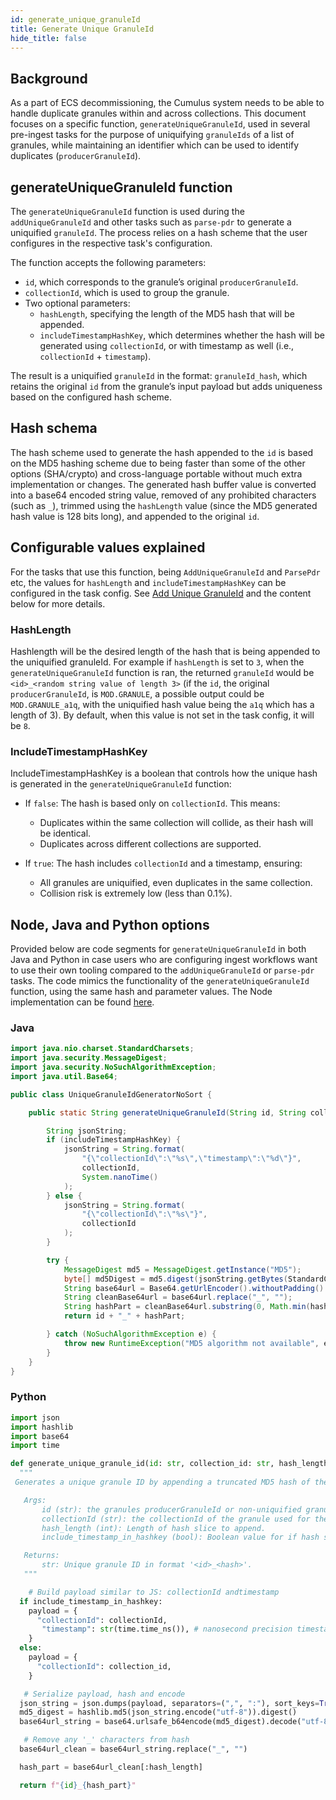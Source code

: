 ```yaml
---
id: generate_unique_granuleId
title: Generate Unique GranuleId
hide_title: false
---
```


## Background

As a part of ECS decommissioning, the Cumulus system needs to be able to handle duplicate granules within and across collections.
This document focuses on a specific function, `generateUniqueGranuleId`, used in several pre-ingest tasks for the purpose of
uniquifying `granuleIds` of a list of granules, while maintaining an identifier which can be used to identify duplicates (`producerGranuleId`).

## generateUniqueGranuleId function

The `generateUniqueGranuleId` function is used during the `addUniqueGranuleId` and other tasks such as `parse-pdr` to generate a uniquified `granuleId`. The process relies on a hash scheme that the user configures in the respective task's configuration.

The function accepts the following parameters:

- `id`, which corresponds to the granule’s original `producerGranuleId`.
- `collectionId`, which is used to group the granule.
- Two optional parameters:
  - `hashLength`, specifying the length of the MD5 hash that will be appended.
  - `includeTimestampHashKey`, which determines whether the hash will be generated using `collectionId`, or with timestamp as well (i.e., `collectionId` + `timestamp`).

The result is a uniquified `granuleId` in the format: `granuleId_hash`, which retains the original `id` from the granule’s input payload but adds uniqueness based on the configured hash scheme.

## Hash schema

The hash scheme used to generate the hash appended to the `id` is based on the MD5 hashing scheme due to being faster than some of the other options (SHA/crypto) and cross-language portable without much extra implementation or changes. The generated hash buffer value is converted into a base64 encoded string value, removed of any prohibited characters (such as `_`), trimmed using the `hashLength` value (since the MD5 generated hash value is 128 bits long), and appended to the original `id`.

## Configurable values explained

For the tasks that use this function, being `AddUniqueGranuleId` and `ParsePdr` etc, the values for `hashLength` and `includeTimestampHashKey` can be
configured in the task config. See [Add Unique GranuleId](../tasks#cumulusadd-unique-granuleId) and the content below for more details.

### HashLength

Hashlength will be the desired length of the hash that is being appended to the uniquified granuleId. For example if `hashLength` is set to `3`, when the
`generateUniqueGranuleId` function is ran, the returned `granuleId` would be `<id>_<random string value of length 3>` (if the `id`, the original `producerGranuleId`, is `MOD.GRANULE`, a possible
output could be `MOD.GRANULE_a1q`, with the uniquified hash value being the `a1q` which has a length of 3). By default, when this value is not set in the task config, it will be `8`.

### IncludeTimestampHashKey

IncludeTimestampHashKey is a boolean that controls how the unique hash is generated in the `generateUniqueGranuleId` function:

- If `false`: The hash is based only on `collectionId`. This means:
  - Duplicates within the same collection will collide, as their hash will be identical.
  - Duplicates across different collections are supported.

- If `true`: The hash includes `collectionId` and a timestamp, ensuring:
  - All granules are uniquified, even duplicates in the same collection.
  - Collision risk is extremely low (less than 0.1%).

## Node, Java and Python options

Provided below are code segments for `generateUniqueGranuleId` in both Java and Python in case users who are configuring ingest workflows want to use their own tooling compared to the `addUniqueGranuleId` or `parse-pdr` tasks. The code mimics the functionality of the `generateUniqueGranuleId` function, using the same hash and parameter values. The Node implementation can be found [here](https://github.com/nasa/cumulus/blob/master/packages/ingest/src/granule.ts).

### Java

``` Java
import java.nio.charset.StandardCharsets;
import java.security.MessageDigest;
import java.security.NoSuchAlgorithmException;
import java.util.Base64;

public class UniqueGranuleIdGeneratorNoSort {

    public static String generateUniqueGranuleId(String id, String collectionId, int hashLength, boolean includeTimestampHashKey) {

        String jsonString;
        if (includeTimestampHashKey) {
            jsonString = String.format(
                "{\"collectionId\":\"%s\",\"timestamp\":\"%d\"}",
                collectionId,
                System.nanoTime()
            );
        } else {
            jsonString = String.format(
                "{\"collectionId\":\"%s\"}",
                collectionId
            );
        }

        try {
            MessageDigest md5 = MessageDigest.getInstance("MD5");
            byte[] md5Digest = md5.digest(jsonString.getBytes(StandardCharsets.UTF_8));
            String base64url = Base64.getUrlEncoder().withoutPadding().encodeToString(md5Digest);
            String cleanBase64url = base64url.replace("_", "");
            String hashPart = cleanBase64url.substring(0, Math.min(hashLength, cleanBase64url.length()));
            return id + "_" + hashPart;

        } catch (NoSuchAlgorithmException e) {
            throw new RuntimeException("MD5 algorithm not available", e);
        }
    }
}
```

### Python

``` Python
import json
import hashlib
import base64
import time

def generate_unique_granule_id(id: str, collection_id: str, hash_length: int = 8, include_timestamp_in_hashkey: bool = False) -> str:
  """
 Generates a unique granule ID by appending a truncated MD5 hash of the granule object.

   Args:
       id (str): the granules producerGranuleId or non-uniquified granuleId
       collectionId (str): the collectionId of the granule used for the hash
       hash_length (int): Length of hash slice to append.
       include_timestamp_in_hashkey (bool): Boolean value for if hash should use timestamp

   Returns:
       str: Unique granule ID in format '<id>_<hash>'.
   """

    # Build payload similar to JS: collectionId andtimestamp
  if include_timestamp_in_hashkey:
    payload = {
      "collectionId": collectionId,
       "timestamp": str(time.time_ns()), # nanosecond precision timestamp
    }
  else:
    payload = {
      "collectionId": collection_id,
    }

   # Serialize payload, hash and encode
  json_string = json.dumps(payload, separators=(",", ":"), sort_keys=True)
  md5_digest = hashlib.md5(json_string.encode("utf-8")).digest()
  base64url_string = base64.urlsafe_b64encode(md5_digest).decode("utf-8")

   # Remove any '_' characters from hash
  base64url_clean = base64url_string.replace("_", "")

  hash_part = base64url_clean[:hash_length]

  return f"{id}_{hash_part}"
```
